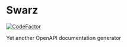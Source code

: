 # Swarz
[![CodeFactor](https://www.codefactor.io/repository/github/terziele/swarz/badge)](https://www.codefactor.io/repository/github/terziele/swarz)

Yet another OpenAPI documentation generator
